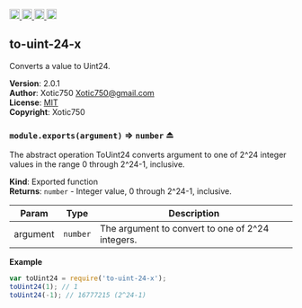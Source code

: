 <a href="https://travis-ci.org/Xotic750/to-uint-24-x"
   title="Travis status">
<img
   src="https://travis-ci.org/Xotic750/to-uint-24-x.svg?branch=master"
   alt="Travis status" height="18"/>
</a>
<a href="https://david-dm.org/Xotic750/to-uint-24-x"
   title="Dependency status">
<img src="https://david-dm.org/Xotic750/to-uint-24-x.svg"
   alt="Dependency status" height="18"/>
</a>
<a href="https://david-dm.org/Xotic750/to-uint-24-x#info=devDependencies"
   title="devDependency status">
<img src="https://david-dm.org/Xotic750/to-uint-24-x/dev-status.svg"
   alt="devDependency status" height="18"/>
</a>
<a href="https://badge.fury.io/js/to-uint-24-x" title="npm version">
<img src="https://badge.fury.io/js/to-uint-24-x.svg"
   alt="npm version" height="18"/>
</a>
<a name="module_to-uint-24-x"></a>

## to-uint-24-x
Converts a value to Uint24.

**Version**: 2.0.1  
**Author**: Xotic750 <Xotic750@gmail.com>  
**License**: [MIT](&lt;https://opensource.org/licenses/MIT&gt;)  
**Copyright**: Xotic750  
<a name="exp_module_to-uint-24-x--module.exports"></a>

### `module.exports(argument)` ⇒ <code>number</code> ⏏
The abstract operation ToUint24 converts argument to one of 2^24 integer
values in the range 0 through 2^24-1, inclusive.

**Kind**: Exported function  
**Returns**: <code>number</code> - Integer value, 0 through 2^24-1, inclusive.  

| Param | Type | Description |
| --- | --- | --- |
| argument | <code>number</code> | The argument to convert to one of 2^24 integers. |

**Example**  
```js
var toUint24 = require('to-uint-24-x');
toUint24(1); // 1
toUint24(-1); // 16777215 (2^24-1)
```
